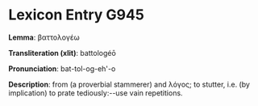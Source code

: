 # Lexicon Entry G945

**Lemma**: βαττολογέω

**Transliteration (xlit)**: battologéō

**Pronunciation**: bat-tol-og-eh'-o

**Description**:
from  (a proverbial stammerer) and λόγος; to stutter, i.e. (by implication) to prate tediously:--use vain repetitions.

